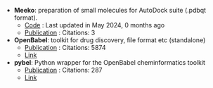 - **Meeko**: preparation of small molecules for AutoDock suite (.pdbqt format).
	- [Code](https://github.com/forlilab/Meeko) : Last updated in May 2024, 0 months ago
	- [Publication](https://doi.org/10.1017/qrd.2022.18) : Citations: 3
- **OpenBabel**: toolkit for drug discovery, file format etc (standalone)
	- [Publication](https://doi.org/10.1186/1758-2946-3-33) : Citations: 5874
	- [Link](http://openbabel.org/wiki/Main_Page)
- **pybel**: Python wrapper for the OpenBabel cheminformatics toolkit
	- [Publication](https://doi.org10.1186/1752-153X-2-5) : Citations: 287
	- [Link](https://openbabel.org/docs/UseTheLibrary/Python_Pybel.html)
